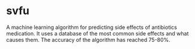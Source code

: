 # svfu
A machine learning algorithm for predicting side effects of antibiotics medication. It uses a database of the most common side effects and what causes them.
The accuracy of the algorithm has reached 75-80%.
